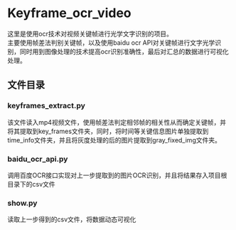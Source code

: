 # Keyframe_ocr_video
这里是使用ocr技术对视频关键帧进行光学文字识别的项目。  
主要使用帧差法判别关键帧，以及使用baidu ocr API对关键帧进行文字光学识别，同时用到图像处理的技术提高ocr识别准确性，最后对汇总的数据进行可视化处理。
## 文件目录

### keyframes_extract.py
该文件读入mp4视频文件，使用帧差法判定相邻帧的相关性从而确定关键帧，并将其提取到key_frames文件夹，同时，将时间等关键信息图片单独提取到time_info文件夹，并且将灰度处理的后的图片提取到gray_fixed_img文件夹。

### baidu_ocr_api.py
调用百度OCR接口实现对上一步提取到的图片OCR识别，并且将结果存入项目根目录下的csv文件

### show.py
读取上一步得到的csv文件，将数据动态可视化